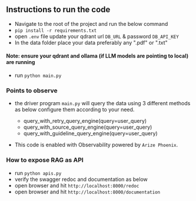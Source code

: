 ## Instructions to run the code

- Navigate to the root of the project and run the below command
- `pip install -r requirements.txt`
- open `.env` file update your qdrant url `DB_URL` & password `DB_API_KEY`
- In the data folder place your data preferably any ".pdf" or ".txt"
#### Note: ensure your qdrant and ollama (if LLM models are pointing to local) are running
- run `python main.py`

### Points to observe
- the driver program `main.py` will query the data using 3 different methods as below configure them according to your need.

    - query_with_retry_query_engine(query=user_query)
    - query_with_source_query_engine(query=user_query)
    - query_with_guideline_query_engine(query=user_query)

- This code is enabled with Observability powered by `Arize Phoenix`.

### How to expose RAG as API
- run `python apis.py`
- verify the swagger redoc and documentation as below
- open browser and hit `http://localhost:8000/redoc`
- open browser and hit `http://localhost:8000/documentation`